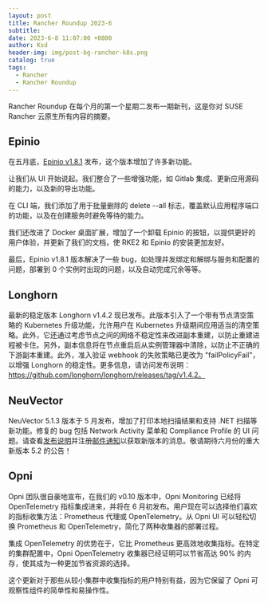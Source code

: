 ```yaml
---
layout: post
title: Rancher Roundup 2023-6
subtitle:
date: 2023-6-8 11:07:00 +0800
author: Ksd
header-img: img/post-bg-rancher-k8s.png
catalog: true
tags:
  - Rancher
  - Rancher Roundup
---
```


Rancher Roundup 在每个月的第一个星期二发布一期新刊，这是你对 SUSE Rancher 云原生所有内容的摘要。

## Epinio

在五月底，[Epinio v1.8.1](https://github.com/epinio/epinio/releases/tag/v1.8.1) 发布，这个版本增加了许多新功能。

让我们从 UI 开始说起。我们整合了一些增强功能，如 Gitlab 集成、更新应用源码的能力，以及新的导出功能。

在 CLI 端，我们添加了用于批量删除的 delete --all 标志，覆盖默认应用程序端口的功能，以及在创建服务时避免等待的能力。

我们还改进了 Docker 桌面扩展，增加了一个卸载 Epinio 的按钮，以提供更好的用户体验，并更新了我们的文档，使 RKE2 和 Epinio 的安装更加友好。

最后，Epinio v1.8.1 版本解决了一些 bug，如处理并发绑定和解绑与服务和配置的问题，部署到 0 个实例时出现的问题，以及自动完成冗余等等。

## Longhorn

最新的稳定版本 Longhorn v1.4.2 现已发布。此版本引入了一个带有节点清空策略的 Kubernetes 升级功能，允许用户在 Kubernetes 升级期间应用适当的清空策略。此外，它还通过考虑节点之间的网络不稳定性来改进副本重建，以防止重建进程被卡住。另外，副本信息将在节点重启后从实例管理器中清除，以防止不正确的下游副本重建。此外，准入验证 webhook 的失败策略已更改为 "failPolicyFail"，以增强 Longhorn 的稳定性。更多信息，请访问发布说明：https://github.com/longhorn/longhorn/releases/tag/v1.4.2。

## NeuVector

NeuVector 5.1.3 版本于 5 月发布，增加了打印本地扫描结果和支持 .NET 扫描等新功能。修复的 bug 包括 Network Activity 菜单和 Compliance Profile 的 UI 问题。请查看[发布说明](https://open-docs.neuvector.com/releasenotes/5x)并注册[邮件通知](https://lists.suse.com/mailman/listinfo/neuvector-updates)以获取新版本的消息。敬请期待六月份的重大新版本 5.2 的公告！

## Opni

Opni 团队很自豪地宣布，在我们的 v0.10 版本中，Opni Monitoring 已经将 OpenTelemetry 指标集成进来，并将在 6 月初发布。用户现在可以选择他们喜欢的指标收集方法：Prometheus 代理或 OpenTelemetry。从 Opni UI 可以轻松切换 Prometheus 和 OpenTelemetry，简化了两种收集器的部署过程。

集成 OpenTelemetry 的优势在于，它比 Prometheus 更高效地收集指标。在特定的集群配置中，Opni OpenTelemetry 收集器已经证明可以节省高达 90% 的内存，使其成为一种更加节省资源的选择。

这个更新对于那些从较小集群中收集指标的用户特别有益，因为它保留了 Opni 可观察性组件的简单性和易操作性。
